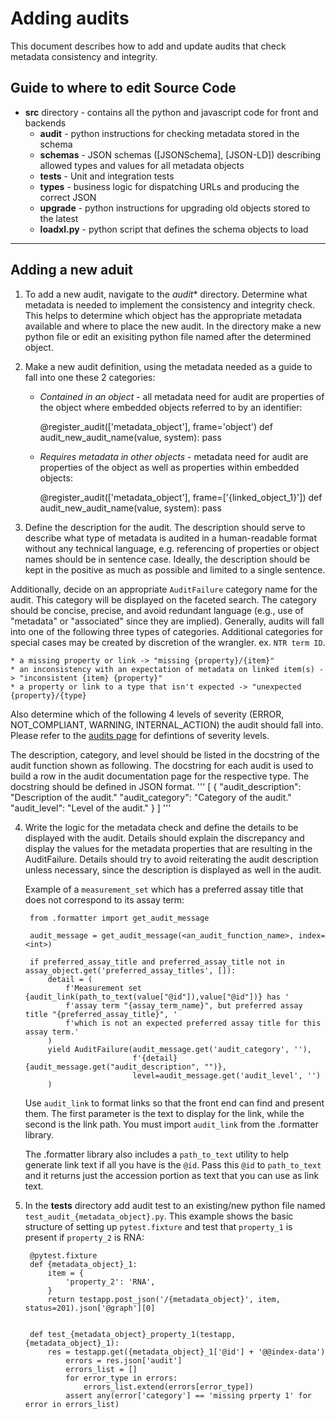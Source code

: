 Adding audits
=========================

This document describes how to add and update audits that check metadata consistency and integrity.

Guide to where to edit Source Code
----------------

* **src** directory - contains all the python and javascript code for front and backends
    * **audit** - python instructions for checking metadata stored in the schema
    * **schemas** - JSON schemas ([JSONSchema], [JSON-LD]) describing allowed types and values for all metadata objects
    * **tests** - Unit and integration tests
    * **types** -  business logic for dispatching URLs and producing the correct JSON
    * **upgrade** - python instructions for upgrading old objects stored to the latest
    * **loadxl.py** - python script that defines the schema objects to load

-----

Adding a new aduit
----------------

1. To add a new audit, navigate to the *audit** directory. Determine what metadata is needed to implement the consistency and integrity check. This helps to determine which object has the appropriate metadata available and where to place the new audit. In the directory make a new python file or edit an exisiting python file named after the determined object.

2. Make a new audit definition, using the metadata needed as a guide to fall into one these 2 categories:

    * *Contained in an object* - all metadata need for audit are properties of the object where embedded
objects referred to by an identifier:

        @register_audit(['metadata_object'], frame='object')
        def audit_new_audit_name(value, system):
            pass

    * *Requires metadata in other objects* - metadata need for audit are properties of the object as well as properties within embedded objects:

        @register_audit(['metadata_object'], frame=['{linked_object_1}'])
        def audit_new_audit_name(value, system):
            pass

3. Define the description for the audit. The description should serve to describe what type of metadata is audited in a human-readable format without any technical language, e.g. referencing of properties or object names should be in sentence case. Ideally, the description should be kept in the positive as much as possible and limited to a single sentence.

Additionally, decide on an appropriate ```AuditFailure``` category name for the audit. This category will be displayed on the faceted search. The category should be concise, precise, and avoid redundant language (e.g., use of "metadata" or "associated" since they are implied). Generally, audits will fall into one of the following three types of categories. Additional categories for special cases may be created by discretion of the wrangler. ex. `NTR term ID`.

    * a missing property or link -> "missing {property}/{item}"
    * an inconsistency with an expectation of metadata on linked item(s) -> "inconsistent {item} {property}"
    * a property or link to a type that isn't expected -> "unexpected {property}/{type}

Also determine which of the following 4 levels of severity (ERROR, NOT_COMPLIANT, WARNING, INTERNAL_ACTION) the audit should fall into. Please refer to the [audits page](https://data.igvf.org/audits/) for defintions of severity levels.

The description, category, and level should be listed in the docstring of the audit function shown as following. The docstring for each audit is used to build a row in the audit documentation page for the respective type. The docstring should be defined in JSON format.
    '''
        [
            {
                "audit_description": "Description of the audit."
                "audit_category": "Category of the audit."
                "audit_level": "Level of the audit."
            }
        ]
    '''

4. Write the logic for the metadata check and define the details to be displayed with the audit. Details should explain the discrepancy and display the values for the metadata properties that are resulting in the AuditFailure. Details should try to avoid reiterating the audit description unless necessary, since the description is displayed as well in the audit.

    Example of a ```measurement_set``` which has a preferred assay title that does not correspond to its assay term:

        from .formatter import get_audit_message

        audit_message = get_audit_message(<an_audit_function_name>, index=<int>)

        if preferred_assay_title and preferred_assay_title not in assay_object.get('preferred_assay_titles', []):
            detail = (
                f'Measurement set {audit_link(path_to_text(value["@id"]),value["@id"])} has '
                f'assay term "{assay_term_name}", but preferred assay title "{preferred_assay_title}", '
                f'which is not an expected preferred assay title for this assay term.'
            )
            yield AuditFailure(audit_message.get('audit_category', ''),
                               f'{detail} {audit_message.get("audit_description", "")},
                               level=audit_message.get('audit_level', '')
            )

    Use ```audit_link``` to format links so that the front end can find and present them. The first parameter is the text to display for the link, while the second is the link path. You must import ```audit_link``` from the .formatter library.

    The .formatter library also includes a ```path_to_text``` utility to help generate link text if all you have is the ```@id```. Pass this ```@id``` to ```path_to_text``` and it returns just the accession portion as text that you can use as link text.

5. In the **tests** directory add audit test to an existing/new python file named ```test_audit_{metadata_object}.py```. This example shows the basic structure of setting up ```pytest.fixture``` and test that ```property_1``` is present if ```property_2``` is RNA:

        @pytest.fixture
        def {metadata_object}_1:
            item = {
                'property_2': 'RNA',
            }
            return testapp.post_json('/{metadata_object}', item, status=201).json['@graph'][0]


        def test_{metadata_object}_property_1(testapp, {metadata_object}_1):
            res = testapp.get({metadata_object}_1['@id'] + '@@index-data')
                errors = res.json['audit']
                errors_list = []
                for error_type in errors:
                    errors_list.extend(errors[error_type])
                assert any(error['category'] == 'missing prperty 1' for error in errors_list)

